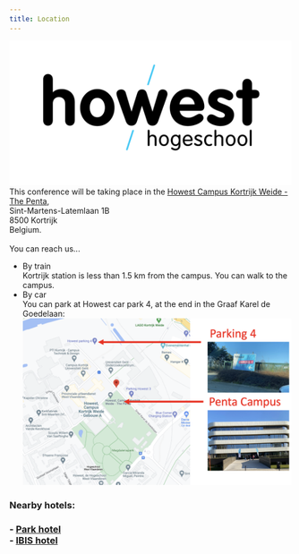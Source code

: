 ```yaml
---
title: Location
---
```


<div class="sponsor">
  <a href="https://www.howest.be/"><img src="/assets/images/sponsors/howest.png" alt="Howest logo"/></a><br />
</div>
This conference will be taking place in the <a href="https://www.howest.be/nl/contact/kortrijk/campus-kortrijk-weide-the-penta">Howest Campus Kortrijk Weide - The Penta</a>, <br />
Sint-Martens-Latemlaan 1B<br />
8500 Kortrijk<br />
Belgium.<br />
<br />
You can reach us...
<ul>
  <li>By train<br />
  Kortrijk station is less than 1.5 km from the campus. You can walk to the campus.</li>
  <li>By car<br />
  You can park at Howest car park 4, at the end in the Graaf Karel de Goedelaan:<br />
  <img src="/assets/images/parking_map.png" alt="Parking map" width="600" /></li>
</ul>

<h3>Nearby hotels:<h3>
- <a href="https://www.parkhotel.be/index-nl.aspx?r=true">Park hotel</a><br />
- <a href="https://all.accor.com/hotel/6330/index.nl.shtml">IBIS hotel</a>
